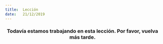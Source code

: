 ```yaml
---
title:  Lección
date:   21/12/2019
---
```


### <center>Todavía estamos trabajando en esta lección. Por favor, vuelva más tarde.</center>